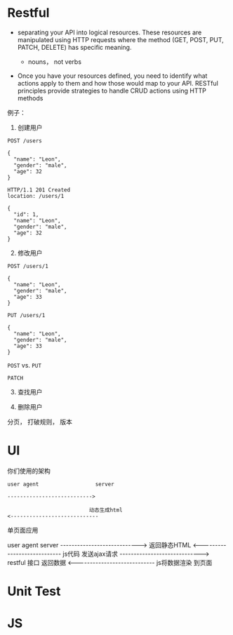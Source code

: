 # Restful

* separating your API into logical resources. These resources are manipulated using HTTP requests where the method (GET, POST, PUT, PATCH, DELETE) has specific meaning.

  - nouns， not verbs

* Once you have your resources defined, you need to identify what actions apply to them and how those would map to your API. RESTful principles provide strategies to handle CRUD actions using HTTP methods


例子：

1. 创建用户

```
POST /users

{
  "name": "Leon",
  "gender": "male",
  "age": 32
}

HTTP/1.1 201 Created
location: /users/1

{
  "id": 1,
  "name": "Leon",
  "gender": "male",
  "age": 32
}
```

2. 修改用户

```
POST /users/1

{
  "name": "Leon",
  "gender": "male",
  "age": 33
}

PUT /users/1

{
  "name": "Leon",
  "gender": "male",
  "age": 33
}
```

`POST` vs. `PUT`

`PATCH`


3. 查找用户

4. 删除用户


分页，
打破规则，
版本


# UI



你们使用的架构

```
user agent                  server

--------------------------->

                          动态生成html
<----------------------------

```

单页面应用

user agent                  server
---------------------------->
                            返回静态HTML
<----------------------------
js代码
发送ajax请求
----------------------------->
                             restful 接口
                             返回数据
<----------------------------
js将数据渲染
到页面

# Unit Test

# JS
